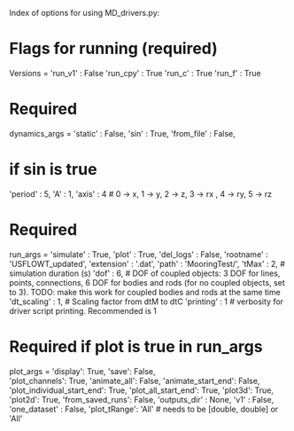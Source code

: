 Index of options for using MD_drivers.py:

# Flags for running (required)
Versions = 
'run_v1' : False 
'run_cpy' : True
'run_c' : True
'run_f' : True

# Required
dynamics_args = 
'static' : False, 
'sin' : True, 
'from_file' : False, 
 # if sin is true
'period' : 5, 
'A' : 1, 
'axis' : 4 # 0 -> x, 1 -> y, 2 -> z, 3 -> rx , 4 -> ry, 5 -> rz

# Required
run_args = 
'simulate' : True,
'plot' : True,
'del_logs' : False,
'rootname' : 'USFLOWT_updated',
'extension' : '.dat', 
'path' : 'MooringTest/', 
'tMax' : 2,  # simulation duration (s)
'dof' : 6, # DOF of coupled objects: 3 DOF for lines, points, connections, 6 DOF for bodies and rods (for no coupled objects, set to 3). TODO: make this work for coupled bodies and rods at the same time
'dt_scaling' : 1, # Scaling factor from dtM to dtC
'printing' : 1 # verbosity for driver script printing. Recommended is 1

# Required if plot is true in run_args
plot_args = 
'display': True, 
'save': False,    
'plot_channels': True,
'animate_all': False,
'animate_start_end': False,
'plot_individual_start_end': True,
'plot_all_start_end': True,
'plot3d': True,
'plot2d': True,
'from_saved_runs': False,
'outputs_dir' : None,
'v1' : False,
'one_dataset' : False,
'plot_tRange': 'All' # needs to be [double, double] or 'All'